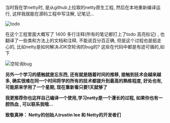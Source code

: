 ﻿ 

   当时我在学netty时, 是从github上拉取的netty原生工程, 然后在本地重新编译运行, 这样我就能在源码工程中写注解, 记笔记...

 

![todo](https://img2018.cnblogs.com/blog/1496926/201912/1496926-20191209144123033-597684128.png)

 

   在这个工程里面大概写了 1400 多行注释(所有的笔记都打上了todo 高亮标记) , 也翻译了一些类和方法上的文档和注释, 不能说百分百正确, 但是这个过程也是挺走心的, 比如netty是如何解决JDK空轮询的bug的? 这些在代码中都是有迹可循的,如下

 

![空轮询bug](https://img2018.cnblogs.com/blog/1496926/201912/1496926-20191209144121926-20869901.png)



**另外一个学习的感触就是忘东西, 还有就是随着时间的推移, 接触到技术会越来越多, 确实很难在同一个时间将学的所有的技术都提升到最高的熟练程度,  好处也有, 可能原来学用了一个星期, 现在重新看只要1天就够了**

 **我更推荐你也这样自己编译一个使用,学习netty是一个漫长的过程, 如果你也有一腔热血 , 可以联系我哦...**

 **致敬真神： Netty的创始人trustin lee 和 Netty的开发者们**